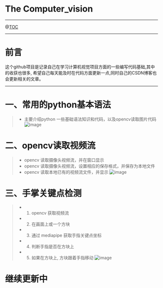 ﻿# The Computer_vision
---


@[TOC](文章目录)

---

# 前言
这个github项目是记录自己在学习计算机视觉项目方面的一些编写代码基础,其中的收获也很多, 希望自己每天能及时在代码方面更新一点,同时自己的CSDN博客也会更新相关的文章。

---
# 一、常用的python基本语法

>- 主要介绍python 一些基础语法知识和代码，以及opencv读取图片代码
![image](https://user-images.githubusercontent.com/107736675/228480911-f6ee3df0-fb33-46cd-942e-3ac3aa624235.png)


# 二、opencv读取视频流
>- opencv 读取摄像头视频流，并在窗口显示
>- opencv 读取摄像头视频流，设置相应的保存格式，并保存为本地文件
>- opencv 读取本地已有的视频流文件，并显示
![image](https://user-images.githubusercontent.com/107736675/228481103-435afcd4-c90f-46e5-bb72-4481800de705.png)

# 三、手掌关键点检测
>- 1. opencv 获取视频流
>- 2. 在画面上或一个方块
>- 3. 通过 mediapipe 获取手指关键点坐标
>- 4. 判断手指是否在方块上
>- 5. 如果在方块上, 方块跟着手指移动
![image](https://user-images.githubusercontent.com/107736675/228481010-1d9a4189-af5a-49bf-9369-f6e54a7492d7.png)

# 继续更新中
